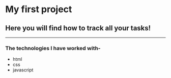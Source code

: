 # My first project
## Here you will find how  to track all your tasks!
---
### The technologies I have worked with-
- html
- css
- javascript

